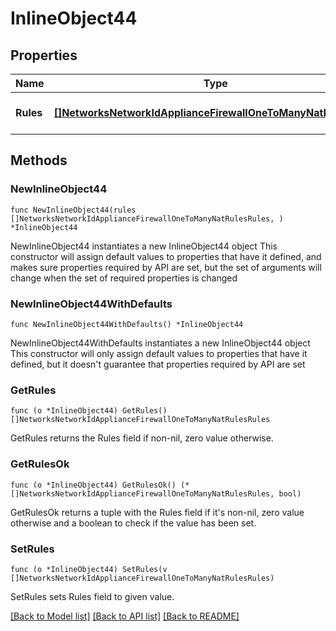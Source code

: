 # InlineObject44

## Properties

Name | Type | Description | Notes
------------ | ------------- | ------------- | -------------
**Rules** | [**[]NetworksNetworkIdApplianceFirewallOneToManyNatRulesRules**](NetworksNetworkIdApplianceFirewallOneToManyNatRulesRules.md) | An array of 1:Many nat rules | 

## Methods

### NewInlineObject44

`func NewInlineObject44(rules []NetworksNetworkIdApplianceFirewallOneToManyNatRulesRules, ) *InlineObject44`

NewInlineObject44 instantiates a new InlineObject44 object
This constructor will assign default values to properties that have it defined,
and makes sure properties required by API are set, but the set of arguments
will change when the set of required properties is changed

### NewInlineObject44WithDefaults

`func NewInlineObject44WithDefaults() *InlineObject44`

NewInlineObject44WithDefaults instantiates a new InlineObject44 object
This constructor will only assign default values to properties that have it defined,
but it doesn't guarantee that properties required by API are set

### GetRules

`func (o *InlineObject44) GetRules() []NetworksNetworkIdApplianceFirewallOneToManyNatRulesRules`

GetRules returns the Rules field if non-nil, zero value otherwise.

### GetRulesOk

`func (o *InlineObject44) GetRulesOk() (*[]NetworksNetworkIdApplianceFirewallOneToManyNatRulesRules, bool)`

GetRulesOk returns a tuple with the Rules field if it's non-nil, zero value otherwise
and a boolean to check if the value has been set.

### SetRules

`func (o *InlineObject44) SetRules(v []NetworksNetworkIdApplianceFirewallOneToManyNatRulesRules)`

SetRules sets Rules field to given value.



[[Back to Model list]](../README.md#documentation-for-models) [[Back to API list]](../README.md#documentation-for-api-endpoints) [[Back to README]](../README.md)


